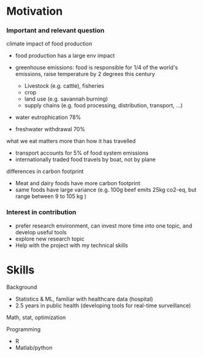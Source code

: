 # Motivation 

### Important and relevant question

climate impact of food production

- food production has a large env impact 

- greenhouse emissions: food is responsible for 1/4 of the world's emissions, raise temperature by 2 degrees this century

  - Livestock (e.g. cattle), fisheries
  - crop 
  - land use (e.g. savannah burning)
  - supply chains (e.g. food processing, distribution, transport, ...) 

- water eutrophication 78%

- freshwater withdrawal 70%

  

what we eat matters more than how it has travelled

- transport accounts for 5% of food system emissions
- internationally traded food travels by boat, not by plane 



differences in carbon footprint

- Meat and dairy foods have more carbon footprint 
- same foods have large variance (e.g. 100g beef emits 25kg co2-eq, but range between 9 to 105 kg )



### Interest in contribution

- prefer research environment, can invest more time into one topic, and develop useful tools
- explore new research topic
- Help with the project with my technical skills 



# Skills

Background

- Statistics & ML, familiar with healthcare data (hospital)
- 2.5 years in public health (developing tools for real-time surveillance)



Math, stat, optimization

Programming 

- R
- Matlab/python